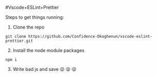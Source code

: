 #Vscode+ESLint+Prettier

Steps to get things running:
1. Clone the repo
```
git clone https://github.com/Confidence-Okoghenun/vscode-eslint-prettier.git
```
2. Install the node module packages
```
npm i
```
3. Write bad js and save :stuck_out_tongue_winking_eye: :stuck_out_tongue_winking_eye: :stuck_out_tongue_winking_eye: